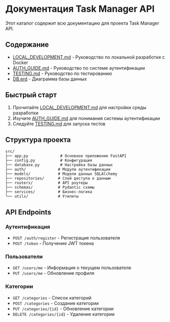 # Документация Task Manager API

Этот каталог содержит всю документацию для проекта Task Manager API.

## Содержание

- [LOCAL_DEVELOPMENT.md](LOCAL_DEVELOPMENT.md) - Руководство по локальной разработке с Docker
- [AUTH_GUIDE.md](AUTH_GUIDE.md) - Руководство по системе аутентификации
- [TESTING.md](TESTING.md) - Руководство по тестированию
- [DB.erd](DB.erd) - Диаграмма базы данных

## Быстрый старт

1. Прочитайте [LOCAL_DEVELOPMENT.md](LOCAL_DEVELOPMENT.md) для настройки среды разработки
2. Изучите [AUTH_GUIDE.md](AUTH_GUIDE.md) для понимания системы аутентификации
3. Следуйте [TESTING.md](TESTING.md) для запуска тестов

## Структура проекта

```
src/
├── app.py              # Основное приложение FastAPI
├── config.py           # Конфигурация
├── database.py         # Настройка базы данных
├── auth/              # Модули аутентификации
├── models/            # Модели данных SQLAlchemy
├── repositories/      # Слой доступа к данным
├── routers/           # API роутеры
├── schemas/           # Pydantic схемы
├── services/          # Бизнес-логика
└── utils/             # Утилиты
```

## API Endpoints

### Аутентификация
- `POST /auth/register` - Регистрация пользователя
- `POST /token` - Получение JWT токена

### Пользователи
- `GET /users/me` - Информация о текущем пользователе
- `PUT /users/me` - Обновление профиля

### Категории
- `GET /categories` - Список категорий
- `POST /categories` - Создание категории
- `PUT /categories/{id}` - Обновление категории
- `DELETE /categories/{id}` - Удаление категории
